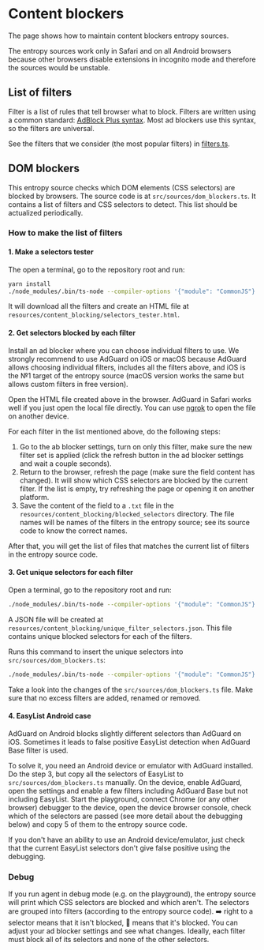 # Content blockers

The page shows how to maintain content blockers entropy sources.

The entropy sources work only in Safari and on all Android browsers
because other browsers disable extensions in incognito mode and therefore the sources would be unstable.

## List of filters

Filter is a list of rules that tell browser what to block.
Filters are written using a common standard: [AdBlock Plus syntax](https://help.eyeo.com/en/adblockplus/how-to-write-filters).
Most ad blockers use this syntax, so the filters are universal.

See the filters that we consider (the most popular filters) in [filters.ts](../resources/content_blocking/filters.ts).

## DOM blockers

This entropy source checks which DOM elements (CSS selectors) are blocked by browsers.
The source code is at `src/sources/dom_blockers.ts`.
It contains a list of filters and CSS selectors to detect.
This list should be actualized periodically.

### How to make the list of filters

#### 1. Make a selectors tester

The open a terminal, go to the repository root and run:

```bash
yarn install
./node_modules/.bin/ts-node --compiler-options '{"module": "CommonJS"}' ./resources/content_blocking/make_selectors_tester.ts
```

It will download all the filters and
create an HTML file at `resources/content_blocking/selectors_tester.html`.

#### 2. Get selectors blocked by each filter

Install an ad blocker where you can choose individual filters to use.
We strongly recommend to use AdGuard on iOS or macOS because AdGuard allows choosing individual filters,
includes all the filters above, and iOS is the №1 target of the entropy source
(macOS version works the same but allows custom filters in free version).

Open the HTML file created above in the browser.
AdGuard in Safari works well if you just open the local file directly.
You can use [ngrok](https://stackoverflow.com/a/58547760/1118709) to open the file on another device.

For each filter in the list mentioned above, do the following steps:

1. Go to the ab blocker settings, turn on only this filter, make sure the new filter set is applied (click the refresh button in the ad blocker settings and wait a couple seconds).
2. Return to the browser, refresh the page (make sure the field content has changed). It will show which CSS selectors are blocked by the current filter.
    If the list is empty, try refreshing the page or opening it on another platform.
3. Save the content of the field to a `.txt` file in the `resources/content_blocking/blocked_selectors` directory.
    The file names will be names of the filters in the entropy source; see its source code to know the correct names.

After that, you will get the list of files that matches the current list of filters in the entropy source code.

#### 3. Get unique selectors for each filter

Open a terminal, go to the repository root and run:

```bash
./node_modules/.bin/ts-node --compiler-options '{"module": "CommonJS"}' ./resources/content_blocking/get_unique_filter_selectors.ts
```

A JSON file will be created at `resources/content_blocking/unique_filter_selectors.json`.
This file contains unique blocked selectors for each of the filters.

Runs this command to insert the unique selectors into `src/sources/dom_blockers.ts`:

```bash
./node_modules/.bin/ts-node --compiler-options '{"module": "CommonJS"}' ./resources/content_blocking/insert_filter_code.ts
```

Take a look into the changes of the `src/sources/dom_blockers.ts` file.
Make sure that no excess filters are added, renamed or removed.

#### 4. EasyList Android case

AdGuard on Android blocks slightly different selectors than AdGuard on iOS.
Sometimes it leads to false positive EasyList detection when AdGuard Base filter is used.

To solve it, you need an Android device or emulator with AdGuard installed.
Do the step 3, but copy all the selectors of EasyList to `src/sources/dom_blockers.ts` manually.
On the device, enable AdGuard, open the settings and enable a few filters including AdGuard Base but not including EasyList.
Start the playground, connect Chrome (or any other browser) debugger to the device, open the device browser console,
check which of the selectors are passed (see more detail about the debugging below) and copy 5 of them to the entropy source code.

If you don't have an ability to use an Android device/emulator,
just check that the current EasyList selectors don't give false positive using the debugging.

### Debug

If you run agent in debug mode (e.g. on the playground), the entropy source will print which CSS selectors are blocked and which aren't.
The selectors are grouped into filters (according to the entropy source code).
➡️ right to a selector means that it isn't blocked, 🚫 means that it's blocked.
You can adjust your ad blocker settings and see what changes.
Ideally, each filter must block all of its selectors and none of the other selectors.
